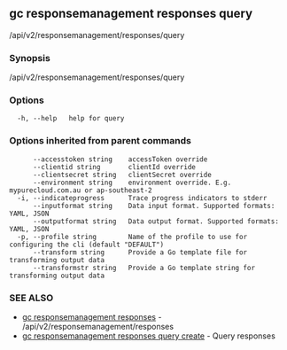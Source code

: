 ## gc responsemanagement responses query

/api/v2/responsemanagement/responses/query

### Synopsis

/api/v2/responsemanagement/responses/query

### Options

```
  -h, --help   help for query
```

### Options inherited from parent commands

```
      --accesstoken string    accessToken override
      --clientid string       clientId override
      --clientsecret string   clientSecret override
      --environment string    environment override. E.g. mypurecloud.com.au or ap-southeast-2
  -i, --indicateprogress      Trace progress indicators to stderr
      --inputformat string    Data input format. Supported formats: YAML, JSON
      --outputformat string   Data output format. Supported formats: YAML, JSON
  -p, --profile string        Name of the profile to use for configuring the cli (default "DEFAULT")
      --transform string      Provide a Go template file for transforming output data
      --transformstr string   Provide a Go template string for transforming output data
```

### SEE ALSO

* [gc responsemanagement responses](gc_responsemanagement_responses.html)	 - /api/v2/responsemanagement/responses
* [gc responsemanagement responses query create](gc_responsemanagement_responses_query_create.html)	 - Query responses


